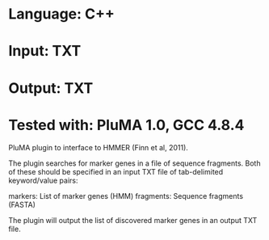 # Language: C++
# Input: TXT
# Output: TXT
# Tested with: PluMA 1.0, GCC 4.8.4
PluMA plugin to interface to HMMER (Finn et al, 2011).

The plugin searches for marker genes in a file of sequence fragments.
Both of these should be specified in an input TXT file
of tab-delimited keyword/value pairs:

markers: List of marker genes (HMM)
fragments: Sequence fragments (FASTA)

The plugin will output the list of discovered marker genes
in an output TXT file.
